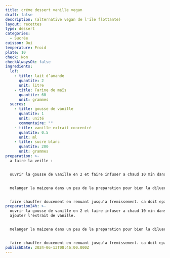 ```yaml
---
title: créme dessert vanille vegan
draft: false
description: (alternative vegan de l'ile flottante)
layout: recettes
type: dessert
categories:
  - Sucrée
cuisson: Oui
temperature: Froid
plate: 10
check: Non
checkAlwaysOk: false
ingredients:
  lof:
    - title: lait d’amande
      quantite: 2
      unit: litre
    - title: Farine de maïs
      quantite: 60
      unit: grammes
  sucres:
    - title: gousse de vanille
      quantite: 1
      unit: unité
      commentaire: ""
    - title: vanille extrait concentré
      quantite: 0.5
      unit: ml
    - title: sucre blanc
      quantite: 200
      unit: grammes
preparation: >-
  a faire la veille :


  ouvrir la gousse de vanille en 2 et faire infuser a chaud 10 min dans le lait. ajouter l'extrait de vanille.


  melanger la maizena dans un peu de la preparation pour bien la diluer


  faire chauffer doucement en remuant jusqu'a fremissement. ca doit epaissir un peu. mettre dans des ramequins au frais.
preparation24h: >-
  ouvrir la gousse de vanille en 2 et faire infuser a chaud 10 min dans le lait.
  ajouter l'extrait de vanille.


  melanger la maizena dans un peu de la preparation pour bien la diluer


  faire chauffer doucement en remuant jusqu'a fremissement. ca doit epaissir un peu. mettre dans des ramequins au frais.
publishDate: 2024-06-13T08:46:00.000Z
---
```

